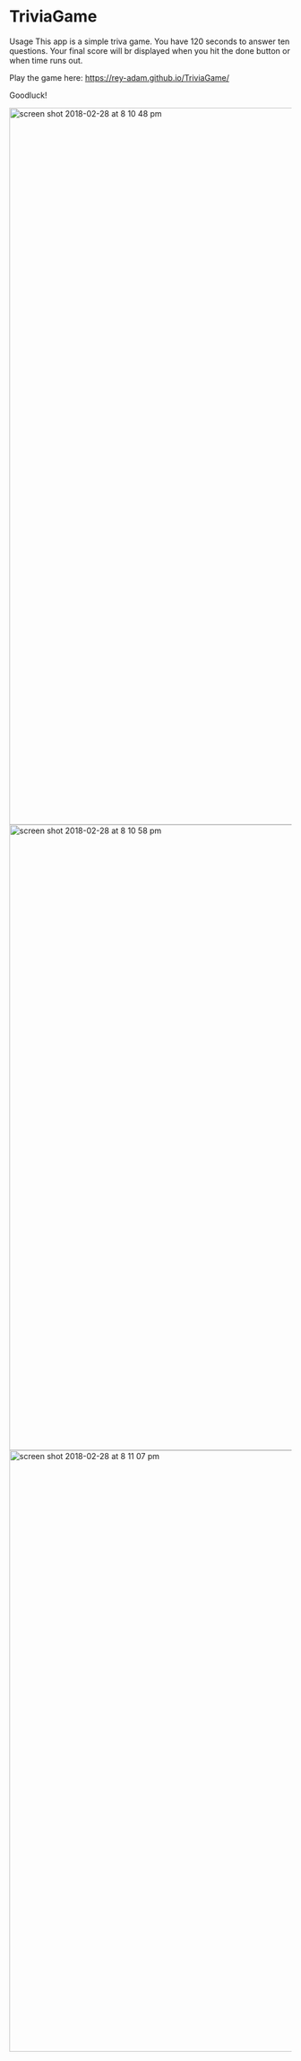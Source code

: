 # TriviaGame


Usage This app is a simple triva game. You have 120 seconds to answer ten questions. Your final score will br displayed when you hit the done button or when time runs out.

Play the game here:
https://rey-adam.github.io/TriviaGame/

Goodluck!

<img width="1279" alt="screen shot 2018-02-28 at 8 10 48 pm" src="https://user-images.githubusercontent.com/24322550/36826652-b91af3fa-1cc3-11e8-832e-02b184cac9ba.png">


<img width="1116" alt="screen shot 2018-02-28 at 8 10 58 pm" src="https://user-images.githubusercontent.com/24322550/36826659-c1affb3c-1cc3-11e8-8b4d-9db05e0642aa.png">


<img width="1073" alt="screen shot 2018-02-28 at 8 11 07 pm" src="https://user-images.githubusercontent.com/24322550/36826664-ca34b630-1cc3-11e8-98b5-3770e6b023a0.png">



